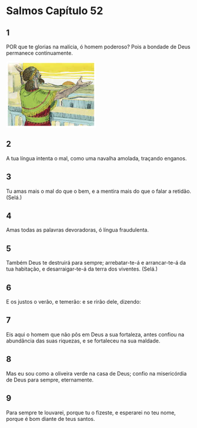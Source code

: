 # Salmos Capítulo 52

## 1
POR que te glorias na malícia, ó homem poderoso? Pois a bondade de Deus permanece continuamente.

![](../.img/Sl/52/1-0.jpg)

## 2
A tua língua intenta o mal, como uma navalha amolada, traçando enganos.

## 3
Tu amas mais o mal do que o bem, e a mentira mais do que o falar a retidão. (Selá.)

## 4
Amas todas as palavras devoradoras, ó língua fraudulenta.

## 5
Também Deus te destruirá para sempre; arrebatar-te-á e arrancar-te-á da tua habitação, e desarraigar-te-á da terra dos viventes. (Selá.)

## 6
E os justos o verão, e temerão: e se rirão dele, dizendo:

## 7
Eis aqui o homem que não pôs em Deus a sua fortaleza, antes confiou na abundância das suas riquezas, e se fortaleceu na sua maldade.

## 8
Mas eu sou como a oliveira verde na casa de Deus; confio na misericórdia de Deus para sempre, eternamente.

## 9
Para sempre te louvarei, porque tu o fizeste, e esperarei no teu nome, porque é bom diante de teus santos.

